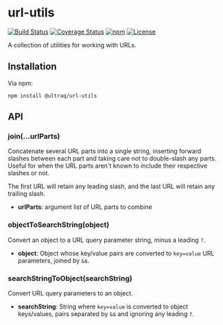 
url-utils
=========

[![Build Status](https://travis-ci.com/ultraq/url-utils.svg?branch=master)](https://travis-ci.com/ultraq/url-utils)
[![Coverage Status](https://coveralls.io/repos/github/ultraq/url-utils/badge.svg?branch=master)](https://coveralls.io/github/ultraq/url-utils?branch=master)
[![npm](https://img.shields.io/npm/v/@ultraq/url-utils.svg?maxAge=3600)](https://www.npmjs.com/package/@ultraq/url-utils)
[![License](https://img.shields.io/github/license/ultraq/url-utils.svg?maxAge=2592000)](https://github.com/ultraq/url-utils/blob/master/LICENSE.txt)

A collection of utilities for working with URLs.

Installation
------------

Via npm:

```
npm install @ultraq/url-utils
```


API
---

### join(...urlParts)

Concatenate several URL parts into a single string, inserting forward slashes
between each part and taking care not to double-slash any parts.  Useful for
when the URL parts aren't known to include their respective slashes or not.

The first URL will retain any leading slash, and the last URL will retain any
trailing slash.

 - **urlParts**: argument list of URL parts to combine

### objectToSearchString(object)

Convert an object to a URL query parameter string, minus a leading `?`.

 - **object**: Object whose key/value pairs are converted to `key=value` URL
   parameters, joined by `&`s.

### searchStringToObject(searchString)

Convert URL query parameters to an object.

 - **searchString**: String where `key=value` is converted to object keys/values,
   pairs separated by `&`s and ignoring any leading `?`.
